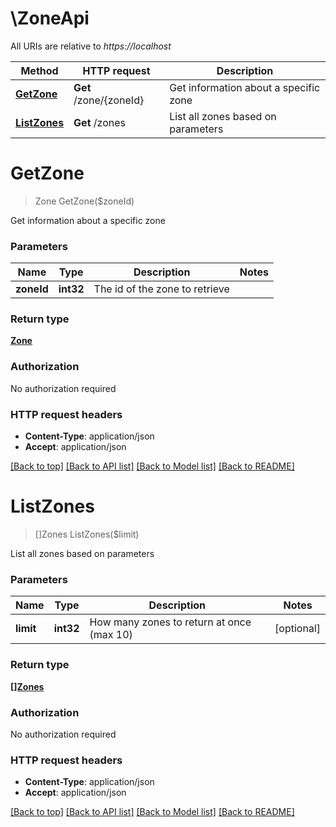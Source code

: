# \ZoneApi

All URIs are relative to *https://localhost*

Method | HTTP request | Description
------------- | ------------- | -------------
[**GetZone**](ZoneApi.md#GetZone) | **Get** /zone/{zoneId} | Get information about a specific zone
[**ListZones**](ZoneApi.md#ListZones) | **Get** /zones | List all zones based on parameters


# **GetZone**
> Zone GetZone($zoneId)

Get information about a specific zone


### Parameters

Name | Type | Description  | Notes
------------- | ------------- | ------------- | -------------
 **zoneId** | **int32**| The id of the zone to retrieve | 

### Return type

[**Zone**](Zone.md)

### Authorization

No authorization required

### HTTP request headers

 - **Content-Type**: application/json
 - **Accept**: application/json

[[Back to top]](#) [[Back to API list]](../README.md#documentation-for-api-endpoints) [[Back to Model list]](../README.md#documentation-for-models) [[Back to README]](../README.md)

# **ListZones**
> []Zones ListZones($limit)

List all zones based on parameters


### Parameters

Name | Type | Description  | Notes
------------- | ------------- | ------------- | -------------
 **limit** | **int32**| How many zones to return at once (max 10) | [optional] 

### Return type

[**[]Zones**](Zones.md)

### Authorization

No authorization required

### HTTP request headers

 - **Content-Type**: application/json
 - **Accept**: application/json

[[Back to top]](#) [[Back to API list]](../README.md#documentation-for-api-endpoints) [[Back to Model list]](../README.md#documentation-for-models) [[Back to README]](../README.md)

